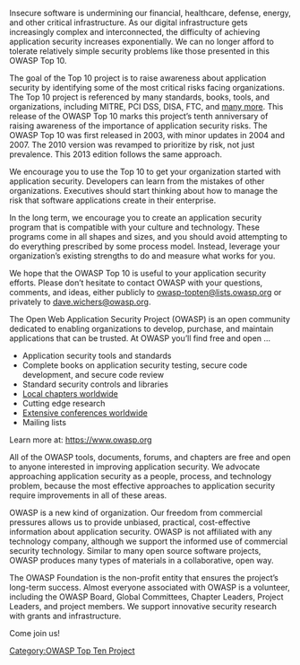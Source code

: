Insecure software is undermining our financial, healthcare, defense,
energy, and other critical infrastructure. As our digital infrastructure
gets increasingly complex and interconnected, the difficulty of
achieving application security increases exponentially. We can no longer
afford to tolerate relatively simple security problems like those
presented in this OWASP Top 10.

The goal of the Top 10 project is to raise awareness about application
security by identifying some of the most critical risks facing
organizations. The Top 10 project is referenced by many standards,
books, tools, and organizations, including MITRE, PCI DSS, DISA, FTC,
and [many more](Industry:Citations "wikilink"). This release of the
OWASP Top 10 marks this project’s tenth anniversary of raising awareness
of the importance of application security risks. The OWASP Top 10 was
first released in 2003, with minor updates in 2004 and 2007. The 2010
version was revamped to prioritize by risk, not just prevalence. This
2013 edition follows the same approach.

We encourage you to use the Top 10 to get your organization started with
application security. Developers can learn from the mistakes of other
organizations. Executives should start thinking about how to manage the
risk that software applications create in their enterprise.

In the long term, we encourage you to create an application security
program that is compatible with your culture and technology. These
programs come in all shapes and sizes, and you should avoid attempting
to do everything prescribed by some process model. Instead, leverage
your organization’s existing strengths to do and measure what works for
you.

We hope that the OWASP Top 10 is useful to your application security
efforts. Please don’t hesitate to contact OWASP with your questions,
comments, and ideas, either publicly to <owasp-topten@lists.owasp.org>
or privately to <dave.wichers@owasp.org>.

The Open Web Application Security Project (OWASP) is an open community
dedicated to enabling organizations to develop, purchase, and maintain
applications that can be trusted. At OWASP you’ll find free and open …

  - Application security tools and standards
  - Complete books on application security testing, secure code
    development, and secure code review
  - Standard security controls and libraries
  - [Local chapters
    worldwide](https://www.owasp.org/index.php/Category:OWASP_Chapter)
  - Cutting edge research
  - [Extensive conferences
    worldwide](https://www.owasp.org/index.php/Category:OWASP_AppSec_Conference)
  - Mailing lists

Learn more at: [<https://www.owasp.org>](https://www.owasp.org/)

All of the OWASP tools, documents, forums, and chapters are free and
open to anyone interested in improving application security. We advocate
approaching application security as a people, process, and technology
problem, because the most effective approaches to application security
require improvements in all of these areas.

OWASP is a new kind of organization. Our freedom from commercial
pressures allows us to provide unbiased, practical, cost-effective
information about application security. OWASP is not affiliated with any
technology company, although we support the informed use of commercial
security technology. Similar to many open source software projects,
OWASP produces many types of materials in a collaborative, open way.

The OWASP Foundation is the non-profit entity that ensures the project’s
long-term success. Almost everyone associated with OWASP is a volunteer,
including the OWASP Board, Global Committees, Chapter Leaders, Project
Leaders, and project members. We support innovative security research
with grants and infrastructure.

Come join us\!

</td>

</tr>

</table>

[Category:OWASP Top Ten
Project](Category:OWASP_Top_Ten_Project "wikilink")